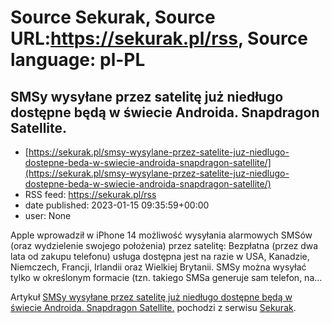 # Source Sekurak, Source URL:https://sekurak.pl/rss, Source language: pl-PL

## SMSy wysyłane przez satelitę już niedługo dostępne będą w świecie Androida. Snapdragon Satellite.
 - [https://sekurak.pl/smsy-wysylane-przez-satelite-juz-niedlugo-dostepne-beda-w-swiecie-androida-snapdragon-satellite/](https://sekurak.pl/smsy-wysylane-przez-satelite-juz-niedlugo-dostepne-beda-w-swiecie-androida-snapdragon-satellite/)
 - RSS feed: https://sekurak.pl/rss
 - date published: 2023-01-15 09:35:59+00:00
 - user: None

<p>Apple wprowadził w iPhone 14 możliwość wysyłania alarmowych SMSów (oraz wydzielenie swojego położenia) przez satelitę: Bezpłatna (przez dwa lata od zakupu telefonu) usługa dostępna jest na razie w USA, Kanadzie, Niemczech, Francji, Irlandii oraz Wielkiej Brytanii. SMSy można wysyłać tylko w określonym formacie (tzn. takiego SMSa generuje sam telefon, na...</p>
<p>Artykuł <a href="https://sekurak.pl/smsy-wysylane-przez-satelite-juz-niedlugo-dostepne-beda-w-swiecie-androida-snapdragon-satellite/" rel="nofollow">SMSy wysyłane przez satelitę już niedługo dostępne będą w świecie Androida. Snapdragon Satellite.</a> pochodzi z serwisu <a href="https://sekurak.pl" rel="nofollow">Sekurak</a>.</p>
